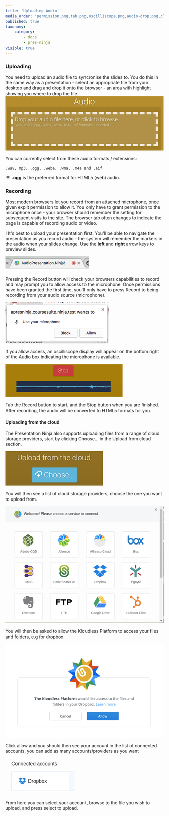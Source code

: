 ```yaml
---
title: 'Uploading Audio'
media_order: 'permission.png,tab.png,oscilliscope.png,audio-drop.png,cloud-button.png,cloud-service-connect.png,cloud-permissions.png,connected-accounts.png'
published: true
taxonomy:
    category:
        - docs
        - pres-ninja
visible: true
---
```


### Uploading
You need to upload an audio file to syncronise the slides to. You do this in the same way as a presentation - select an appropriate file from your desktop and drag and drop it onto the browser - an area with highlight showing you where to drop the file.
![](audio-drop.png)

You can currently select from these audio formats / extensions:

    .wav, mp3, .ogg, .weba, .wma, .m4a and .aif
    
!!!! **.ogg** is the preferred format for HTML5 (web) audio.

### Recording
Most modern browsers let you record from an attached microphone, once given explit permission to allow it. You only have to grant permission to the microphone once - your browser should remember the setting for subsequent visits to the site. The browser tab often changes to indicate the page is capable of recording audio or video.

! It's best to upload your presentation first. You'll be able to navigate the presentation as you record audio - the system will remember the markers in the audio when your slides change. Use the **left** and **right** arrow keys to preview slides.

![](tab.png)

Pressing the Record button will check your browsers capabilities to record and may prompt you to allow access to the microphone. Once permissions have been granted the first time, you'll only have to press Record to being recording from your audio source (microphone).

![](permission.png)

If you allow access, an oscilliscope display will appear on the bottom right of the Audio box indicating the microphone is available.

![](oscilliscope.png)

Tab the Record button to start, and the Stop button when you are finished.
After recording, the audio will be converted to HTML5 formats for you. 

#### Uploading from the cloud

The Presentation Ninja also supports uploading files from a range of cloud storage providers, start by clicking Choose... in the Upload from cloud section.

![](cloud-button.png)

You will then see a list of cloud storage providers, choose the one you want to upload from.

![](cloud-service-connect.png)

You will then be asked to allow the Kloudless Platform to access your files and folders, e.g for dropbox

![](cloud-permissions.png)

Click allow and you should then see your account in the list of connected accounts, you can add as many accounts/providers as you want

![](connected-accounts.png)

From here you can select your account, browse to the file you wish to upload, and press select to upload.